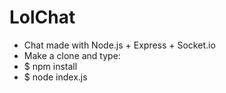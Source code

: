 LolChat
=======

* Chat made with Node.js + Express + Socket.io
* Make a clone and type:
* $ npm install
* $ node index.js
